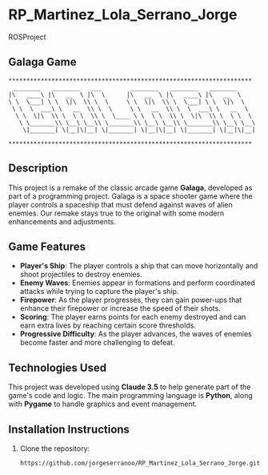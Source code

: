 # RP_Martinez_Lola_Serrano_Jorge
ROSProject

## Galaga Game 

```
********************************************************************
 ________   ________   ___        ________   ________   ________     
|\   ____\ |\   __  \ |\  \      |\   __  \ |\   ____\ |\   __  \    
\ \  \___| \ \  \|\  \\ \  \     \ \  \|\  \\ \  \___| \ \  \|\  \   
 \ \  \  ___\ \   __  \\ \  \     \ \   __  \\ \  \  ___\ \   __  \  
  \ \  \|\  \\ \  \ \  \\ \  \____ \ \  \ \  \\ \  \|\  \\ \  \ \  \ 
   \ \_______\\ \__\ \__\\ \_______\\ \__\ \__\\ \_______\\ \__\ \__\
    \|_______| \|__|\|__| \|_______| \|__|\|__| \|_______| \|__|\|__|
                                                                     
********************************************************************
```


## Description

This project is a remake of the classic arcade game **Galaga**, developed as part of a programming project. Galaga is a space shooter game where the player controls a spaceship that must defend against waves of alien enemies. Our remake stays true to the original with some modern enhancements and adjustments.

## Game Features

- **Player's Ship**: The player controls a ship that can move horizontally and shoot projectiles to destroy enemies.
- **Enemy Waves**: Enemies appear in formations and perform coordinated attacks while trying to capture the player's ship.
- **Firepower**: As the player progresses, they can gain power-ups that enhance their firepower or increase the speed of their shots.
- **Scoring**: The player earns points for each enemy destroyed and can earn extra lives by reaching certain score thresholds.
- **Progressive Difficulty**: As the player advances, the waves of enemies become faster and more challenging to defeat.

## Technologies Used

This project was developed using **Claude 3.5** to help generate part of the game's code and logic. The main programming language is **Python**, along with **Pygame** to handle graphics and event management.

## Installation Instructions

1. Clone the repository:
   ```bash
   https://github.com/jorgeserranoo/RP_Martinez_Lola_Serrano_Jorge.git
